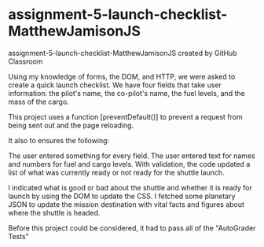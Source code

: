 # assignment-5-launch-checklist-MatthewJamisonJS
assignment-5-launch-checklist-MatthewJamisonJS created by GitHub Classroom

Using my knowledge of forms, the DOM, and HTTP, we were asked to create a quick launch checklist. We have four fields that take user information: the pilot's name, the co-pilot's name, the fuel levels, and the mass of the cargo.

This project uses a function [preventDefault()] to prevent a request from being sent out and the page reloading.

It also to ensures the following:

The user entered something for every field.
The user entered text for names and numbers for fuel and cargo levels.
With validation, the code updated a list of what was currently ready or not ready for the shuttle launch.

I indicated what is good or bad about the shuttle and whether it is ready for launch by using the DOM to update the CSS.
I fetched some planetary JSON to update the mission destination with vital facts and figures about where the shuttle is headed.

Before this project could be considered, it had to pass all of the "AutoGrader Tests"


